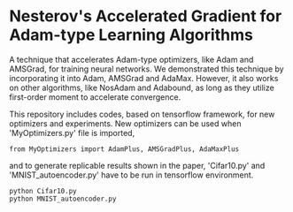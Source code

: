 # Nesterov's Accelerated Gradient for Adam-type Learning Algorithms

A technique that accelerates Adam-type optimizers, like Adam and AMSGrad, for training neural networks. We demonstrated this technique by incorporating it into Adam, AMSGrad and AdaMax. However, it also works on other algorithms, like NosAdam and Adabound, as long as they utilize first-order moment to accelerate convergence. 

This repository includes codes, based on tensorflow framework, for new optimizers and experiments. New optimizers can be used when 'MyOptimizers.py' file is imported,
```python3
from MyOptimizers import AdamPlus, AMSGradPlus, AdaMaxPlus
```
and to generate replicable results shown in the paper, 'Cifar10.py' and 'MNIST_autoencoder.py' have to be run in tensorflow environment.

```
python Cifar10.py
python MNIST_autoencoder.py
```
